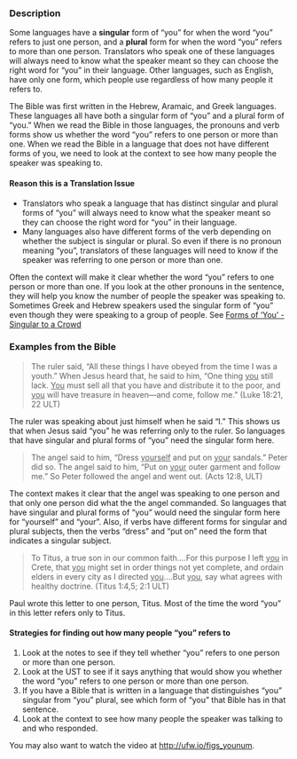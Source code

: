 

### Description

Some languages have a **singular** form of “you” for when the word “you” refers to just one person, and a **plural** form for when the word “you” refers to more than one person. Translators who speak one of these languages will always need to know what the speaker meant so they can choose the right word for “you” in their language. Other languages, such as English, have only one form, which people use regardless of how many people it refers to.

The Bible was first written in the Hebrew, Aramaic, and Greek languages. These languages all have both a singular form of “you” and a plural form of “you.” When we read the Bible in those languages, the pronouns and verb forms show us whether the word “you” refers to one person or more than one. When we read the Bible in a language that does not have different forms of you, we need to look at the context to see how many people the speaker was speaking to.

#### Reason this is a Translation Issue

* Translators who speak a language that has distinct singular and plural forms of “you” will always need to know what the speaker meant so they can choose the right word for “you”  in their language.
* Many languages also have different forms of the verb depending on whether the subject is singular or plural. So even if there is no pronoun meaning “you”, translators of these languages will need to know if the speaker was referring to one person or more than one.

Often the context will make it clear whether the word “you” refers to one person or more than one. If you look at the other pronouns in the sentence, they will help you know the number of people the speaker was speaking to.
Sometimes Greek and Hebrew speakers used the singular form of “you” even though they were speaking to a group of people. See [Forms of ‘You’ - Singular to a Crowd](../figs-youcrowd/01.md)

### Examples from the Bible

> The ruler said, “All these things I have obeyed from the time I was a youth.” When Jesus heard that, he said to him, “One thing <u>you</u> still lack. <u>You</u> must sell all that you have and distribute it to the poor, and <u>you</u> will have treasure in heaven—and come, follow me.” (Luke 18:21, 22 ULT)

The ruler was speaking about just himself when he said “I.” This shows us that when Jesus said “you” he was referring only to the ruler. So languages that have singular and plural forms of “you” need the singular form here.
> The angel said to him, “Dress  <u>yourself</u> and put on <u>your</u> sandals.” Peter did so. The angel said to him, “Put on <u>your</u> outer garment and follow me.” So Peter followed the angel and went out. (Acts 12:8, ULT)

The context makes it clear that the angel was speaking to one person and that only one person did what the the angel commanded. So languages that have singular and plural forms of “you” would need the singular form here for “yourself” and “your”. Also, if verbs have different forms for singular and plural subjects, then the verbs “dress” and “put on” need the form that indicates a singular subject.

> To Titus, a true son in our common faith.…For this purpose I left <u>you</u> in Crete, that <u>you</u> might set in order things not yet complete, and ordain elders in every city as I directed <u>you</u>.…But <u>you</u>, say what agrees with healthy doctrine. (Titus 1:4,5; 2:1 ULT)

Paul wrote this letter to one person, Titus. Most of the time the word “you” in this letter refers only to Titus.

#### Strategies for finding out how many people “you” refers to

1. Look at the notes to see if they tell whether “you” refers to one person or more than one person.
1. Look at the UST to see if it says anything that would show you whether the word “you” refers to one person or more than one person.
1. If you have a Bible that is written in a language that distinguishes “you” singular from “you” plural, see which form of “you” that Bible has in that sentence.
1. Look at the context to see how many people the speaker was talking to and who responded.


You may also want to watch the video at http://ufw.io/figs_younum.